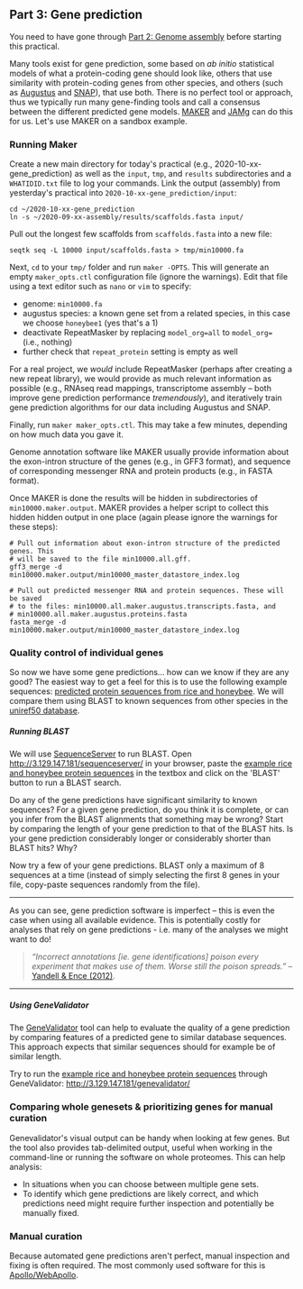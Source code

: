 ## Part 3: Gene prediction

You need to have gone through [Part 2: Genome assembly](assembly) before starting this practical.

Many tools exist for gene prediction, some based on *ab initio* statistical models of what a protein-coding gene should look like, others that use similarity with protein-coding genes from other species, and others (such as [Augustus](http://bioinf.uni-greifswald.de/augustus/) and [SNAP](https://github.com/KorfLab/SNAP)), that use both. There is no perfect tool or approach, thus we typically run many gene-finding tools and call a consensus between the different predicted gene models.  [MAKER](http://www.yandell-lab.org/software/maker.html) and [JAMg](https://github.com/genomecuration/JAMg) can do this for us. Let's use MAKER on a sandbox example.

### Running Maker

Create a new main directory for today's practical (e.g., 2020-10-xx-gene_prediction) as well as the `input`, `tmp`, and `results` subdirectories and a `WHATIDID.txt` file to log your commands. Link the output (assembly) from yesterday's practical into `2020-10-xx-gene_prediction/input`:

```
cd ~/2020-10-xx-gene_prediction
ln -s ~/2020-09-xx-assembly/results/scaffolds.fasta input/
```

Pull out the longest few scaffolds from `scaffolds.fasta` into a new file:

```
seqtk seq -L 10000 input/scaffolds.fasta > tmp/min10000.fa
```

Next, `cd` to your `tmp/` folder and run `maker -OPTS`. This will generate an empty `maker_opts.ctl` configuration file (ignore the warnings). Edit that file using a text editor such as `nano` or `vim` to specify:
  * genome: `min10000.fa`
  * augustus species: a known gene set from a related species, in this case we choose `honeybee1` (yes that's a 1)
  * deactivate RepeatMasker by replacing `model_org=all` to `model_org= ` (i.e., nothing)
  * further check that `repeat_protein` setting is empty as well

For a real project, we *would* include RepeatMasker (perhaps after creating a new repeat library), we would provide as much relevant information as possible (e.g., RNAseq read mappings, transcriptome assembly – both improve gene prediction performance *tremendously*), and iteratively train gene prediction algorithms for our data including Augustus and SNAP.

Finally, run `maker maker_opts.ctl`. This may take a few minutes, depending on how much data you gave it.

Genome annotation software like MAKER usually provide information about the exon-intron structure of the genes (e.g., in GFF3 format), and sequence of corresponding messenger RNA and protein products (e.g., in FASTA format).

Once MAKER is done the results will be hidden in subdirectories of `min10000.maker.output`. MAKER provides a helper script to collect this hidden hidden output in one place (again please ignore the warnings for these steps):

```
# Pull out information about exon-intron structure of the predicted genes. This
# will be saved to the file min10000.all.gff.
gff3_merge -d min10000.maker.output/min10000_master_datastore_index.log

# Pull out predicted messenger RNA and protein sequences. These will be saved
# to the files: min10000.all.maker.augustus.transcripts.fasta, and
# min10000.all.maker.augustus.proteins.fasta
fasta_merge -d min10000.maker.output/min10000_master_datastore_index.log
```

### Quality control of individual genes

So now we have some gene predictions... how can we know if they are any good? The easiest way to get a feel for this is to use the following example sequences: [predicted protein sequences from rice and honeybee](predictions.fa.txt). We will compare them using BLAST to known sequences from other species in the [uniref50 database](https://www.ncbi.nlm.nih.gov/pmc/articles/PMC4375400/).

##### Running BLAST

We will use [SequenceServer](https://doi.org/10.1093/molbev/msz185) to run BLAST. Open http://3.129.147.181/sequenceserver/ in your browser, paste the [example rice and honeybee protein sequences](predictions.fa.txt) in the textbox and click on the 'BLAST' button to run a BLAST search.

Do any of the gene predictions have significant similarity to known sequences? For a given gene prediction, do you think it is complete, or can you infer from the BLAST alignments that something may be wrong? Start by comparing the length of your gene prediction to that of the BLAST hits. Is your gene prediction considerably longer or considerably shorter than BLAST hits? Why?

Now try a few of your gene predictions. BLAST only a maximum of 8 sequences at a time (instead of simply selecting the first 8 genes in your file, copy-paste sequences randomly from the file).

---

As you can see, gene prediction software is imperfect – this is even the case when using all available evidence. This is potentially costly for analyses that rely on gene predictions - i.e. many of the analyses we might want to do!

> *“Incorrect annotations [ie. gene identifications] poison every experiment that makes use of them. Worse still the poison spreads.”* – [Yandell & Ence (2012)](http://www.ncbi.nlm.nih.gov/pubmed/22510764).

---

##### Using GeneValidator

The [GeneValidator](http://bioinformatics.oxfordjournals.org/content/32/10/1559.long) tool can help to evaluate the quality of a gene prediction by comparing features of a predicted gene to similar database sequences. This approach expects that similar sequences should for example be of similar length.

Try to run the [example rice and honeybee protein sequences](predictions.fa.txt) through GeneValidator: http://3.129.147.181/genevalidator/


### Comparing whole genesets & prioritizing genes for manual curation

Genevalidator's visual output can be handy when looking at few genes. But the tool also provides tab-delimited output, useful when working in the command-line or running the software on whole proteomes. This can help analysis:
  * In situations when you can choose between multiple gene sets.
  * To identify which gene predictions are likely correct, and which predictions need might require further inspection and potentially be manually fixed.

### Manual curation

Because automated gene predictions aren't perfect, manual inspection and fixing is often required. The most commonly used software for this is [Apollo/WebApollo](http://genomearchitect.org/).
